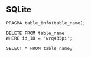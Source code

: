 ## SQLite
`PRAGMA table_info(table_name);`

```
DELETE FROM table_name
WHERE id_ID = 'wrq435pi';
```

`SELECT * FROM table_name;`
